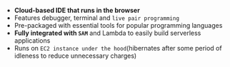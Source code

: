 - **Cloud-based IDE that runs in the browser**
- Features debugger, terminal and `live pair programming`
- Pre-packaged with essential tools for popular programming languages
- **Fully integrated with `SAM`** and Lambda to easily build serverless applications
- Runs on `EC2 instance under the hood`(hibernates after some period of idleness to reduce unnecessary charges)
